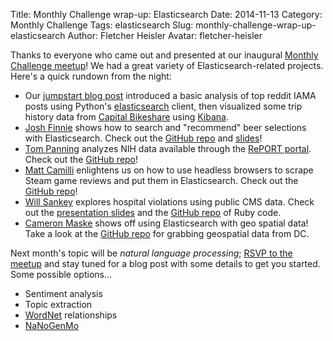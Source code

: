 Title: Monthly Challenge wrap-up: Elasticsearch
Date: 2014-11-13
Category: Monthly Challenge
Tags: elasticsearch
Slug: monthly-challenge-wrap-up-elasticsearch
Author: Fletcher Heisler
Avatar: fletcher-heisler


Thanks to everyone who came out and presented at our inaugural [Monthly Challenge meetup](http://www.meetup.com/TrackMaven-Monthly-Challenge/)! We had a great variety of Elasticsearch-related projects. Here's a quick rundown from the night:

* Our [jumpstart blog post](http://engineroom.trackmaven.com/blog/first-monthly-challenge-elasticsearch/) introduced a basic analysis of top reddit IAMA posts using Python's [elasticsearch](https://www.elasticsearch.org/guide/en/elasticsearch/client/python-api/current/) client, then visualized some trip history data from [Capital Bikeshare](http://www.capitalbikeshare.com/trip-history-data) using [Kibana](http://www.elasticsearch.org/overview/kibana/).
* [Josh Finnie](https://twitter.com/joshfinnie) shows how to search and "recommend" beer selections with Elasticsearch. Check out the [GitHub repo](https://github.com/joshfinnie/beer-rec) and [slides](http://www.joshfinnie.com/talks/beer-search-and-recs-in-es/#/)!
* [Tom Panning](https://twitter.com/TomPanning) analyzes NIH data available through the [RePORT portal](http://report.nih.gov/). Check out the [GitHub repo](https://github.com/tpanning/nih-report)!
* [Matt Camilli](https://twitter.com/mlcamilli) enlightens us on how to use headless browsers to scrape Steam game reviews and put them in Elasticsearch. Check out the [GitHub repo](https://github.com/mlcamilli/SteamReviewParser)!
* [Will Sankey](https://twitter.com/wsankey) explores hospital violations using public CMS data. Check out the [presentation slides](http://slides.com/williamsankey/trackmaven-meetup-deck-11-12-2014) and the [GitHub repo](https://github.com/wsankey/elastic_health) of Ruby code.
* [Cameron Maske](https://twitter.com/cameronmaske) shows off using Elasticsearch with geo spatial data! Take a look at the [GitHub repo](https://github.com/cameronmaske/geo-dc) for grabbing geospatial data from DC.

Next month's topic will be *natural language processing*; [RSVP to the meetup](http://www.meetup.com/TrackMaven-Monthly-Challenge/events/218683569/) and stay tuned for a blog post with some details to get you started. Some possible options...
* Sentiment analysis
* Topic extraction
* [WordNet](http://wordnet.princeton.edu/) relationships
* [NaNoGenMo](https://github.com/dariusk/NaNoGenMo-2014)
